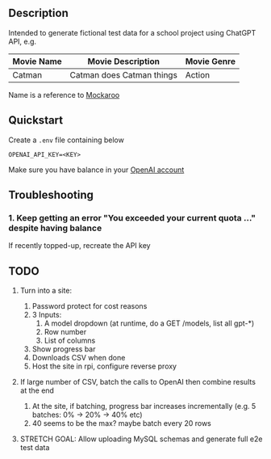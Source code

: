 ## Description

Intended to generate fictional test data for a school project using ChatGPT API, e.g. 

| Movie Name | Movie Description | Movie Genre | 
|------------|-------------------|-------------|
| Catman | Catman does Catman things | Action |

Name is a reference to [Mockaroo](https://www.mockaroo.com/)

## Quickstart

Create a `.env` file containing below

```
OPENAI_API_KEY=<KEY>
```

Make sure you have balance in your [OpenAI account](https://platform.openai.com/account/billing/overview)

## Troubleshooting

### 1. Keep getting an error "You exceeded your current quota ..." despite having balance

If recently topped-up, recreate the API key


## TODO 

1. Turn into a site: 
   1. Password protect for cost reasons
   2. 3 Inputs: 
      1. A model dropdown (at runtime, do a GET /models, list all gpt-*)
      2. Row number
      3. List of columns
   3. Show progress bar
   4. Downloads CSV when done
   5. Host the site in rpi, configure reverse proxy

2. If large number of CSV, batch the calls to OpenAI then combine results at the end 
   1. At the site, if batching, progress bar increases incrementally (e.g. 5 batches: 0% -> 20% -> 40% etc)
   2. 40 seems to be the max? maybe batch every 20 rows
   
3. STRETCH GOAL: Allow uploading MySQL schemas and generate full e2e test data